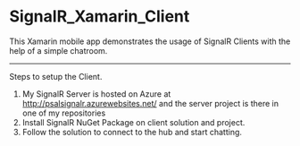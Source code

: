 # SignalR_Xamarin_Client
This Xamarin mobile app demonstrates the usage of SignalR Clients with the help of a simple chatroom.


**********************************************************************************************************
Steps to setup the Client.

1) My SignalR Server is hosted on Azure at http://psalsignalr.azurewebsites.net/ and the server project is there in one of my repositories
2) Install SignalR NuGet Package on client solution and project.
3) Follow the solution to connect to the hub and start chatting.
